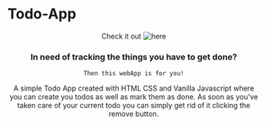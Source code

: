 # Todo-App

<div align="center">

Check it out ![here](https://witordev.github.io/Todo-App/)

### In need of tracking the things you have to get done?

``Then this webApp is for you!``

A simple Todo App created with HTML CSS and Vanilla Javascript where you can create you todos as well as mark them as done. As soon as you've taken care of your current todo you can simply get rid of it clicking the remove button.

</div>
